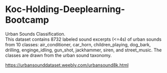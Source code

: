 # Koc-Holding-Deeplearning-Bootcamp
Urban Sounds Classification.    
This dataset contains 8732 labeled sound excerpts (<=4s) of urban sounds from 10 classes: air_conditioner, car_horn, children_playing, dog_bark, drilling, enginge_idling, gun_shot, jackhammer, siren, and street_music. The classes are drawn from the urban sound taxonomy.

https://urbansounddataset.weebly.com/urbansound8k.html

